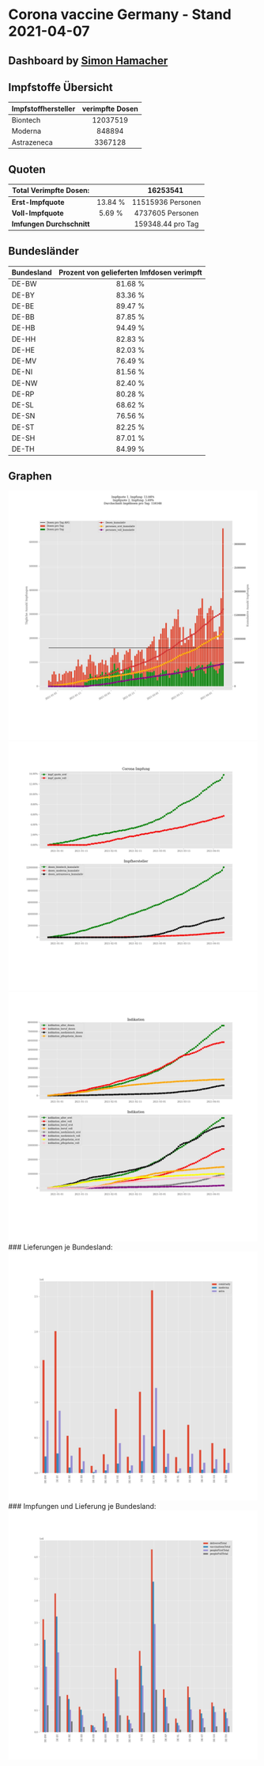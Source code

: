 # Corona vaccine Germany - Stand 2021-04-07
## Dashboard by [Simon Hamacher](https://www.shamacher.eu)
## Impfstoffe Übersicht
**Impfstoffhersteller** | **verimpfte Dosen**
-------- | :--------:
Biontech | 12037519
Moderna | 848894
Astrazeneca | 3367128


## Quoten
**Total Verimpfte Dosen:** | |16253541&nbsp;
-------- | :--------:| :--------:
**Erst-Impfquote** | 13.84 %| 11515936 Personen
**Voll-Impfquote** | 5.69 %| 4737605 Personen
**Imfungen Durchschnitt** | |159348.44 pro Tag 
## Bundesländer
**Bundesland** | **Prozent von gelieferten Imfdosen verimpft**
-------- | :--------:
DE-BW | 81.68 %
DE-BY | 83.36 %
DE-BE | 89.47 %
DE-BB | 87.85 %
DE-HB | 94.49 %
DE-HH | 82.83 %
DE-HE | 82.03 %
DE-MV | 76.49 %
DE-NI | 81.56 %
DE-NW | 82.40 %
DE-RP | 80.28 %
DE-SL | 68.62 %
DE-SN | 76.56 %
DE-ST | 82.25 %
DE-SH | 87.01 %
DE-TH | 84.99 %
## Graphen
<img src="Impfungen-Corona-01.jpg" alt="Impf Übersicht" title="Impf Übersicht" />
<img src="Impfungen-Corona-02.jpg" alt="Impfquote" title="optionaler Titel" />
<img src="Impfungen-Corona-03.jpg" alt="Indikation" title="Indikation" />
### Lieferungen je Bundesland:
<img src="Impfungen-Corona-04.jpg" alt="Impfungen in den Bundesländern" title="Impfungen in den Bundesländern" />
### Impfungen und Lieferung je Bundesland:
<img src="Impfungen-Corona-05.jpg" alt="Impfungen in den Bundesländern" title="Impfungen in den Bundesländern" />

